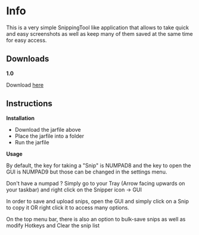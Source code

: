 # Info
This is a very simple SnippingTool like application that allows to take quick and easy screenshots as well as keep many of them saved at the same time for easy access.

## Downloads

**1.0**

Download [here](https://github.com/RedstoneTek/Snipper/blob/master/releases/Snipper_1.0.jar?raw=true)

## Instructions

**Installation**

- Download the jarfile above
- Place the jarfile into a folder
- Run the jarfile

**Usage**

By default, the key for taking a "Snip" is NUMPAD8 and the key to open the GUI is NUMPAD9 but those can be changed in the settings menu.

Don't have a numpad ? Simply go to your Tray (Arrow facing upwards on your taskbar) and right click on the Snipper icon -> GUI

In order to save and upload snips, open the GUI and simply click on a Snip to copy it OR right click it to access many options.

On the top menu bar, there is also an option to bulk-save snips as well as modify Hotkeys and Clear the snip list